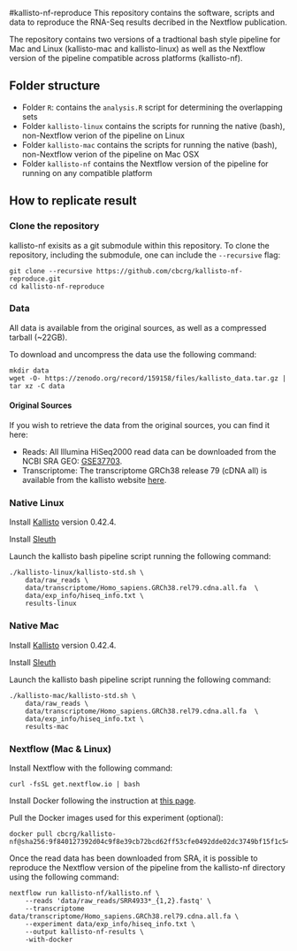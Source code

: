 #kallisto-nf-reproduce
This repository contains the software, scripts and data to reproduce the RNA-Seq results decribed in the Nextflow publication.

The repository contains two versions of a tradtional bash style pipeline for Mac and Linux (kallisto-mac and kallisto-linux) as well as the Nextflow version of the pipeline compatible across platforms (kallisto-nf).

## Folder structure

* Folder `R`: contains the `analysis.R` script for determining the overlapping sets
* Folder `kallisto-linux` contains the scripts for running the native (bash), non-Nextflow verion of the pipeline on Linux
* Folder `kallisto-mac` contains the scripts for running the native (bash), non-Nextflow verion of the pipeline on Mac OSX
* Folder `kallisto-nf` contains the Nextflow version of the pipeline for running on any compatible platform


## How to replicate result 

### Clone the repository
kallisto-nf exisits as a git submodule within this repository. To clone the repository, including the submodule, one can include the `--recursive` flag:

    git clone --recursive https://github.com/cbcrg/kallisto-nf-reproduce.git
    cd kallisto-nf-reproduce

### Data
All data is available from the original sources, as well as a compressed tarball (~22GB). 

To download and uncompress the data use  the following command:

    mkdir data
    wget -O- https://zenodo.org/record/159158/files/kallisto_data.tar.gz | tar xz -C data


#### Original Sources
If you wish to retrieve the data from the original sources, you can find it here:
* Reads: All Illumina HiSeq2000 read data can be downloaded from the NCBI SRA GEO: [GSE37703](http://www.ncbi.nlm.nih.gov/geo/query/acc.cgi?acc=GSE37703).
* Transcriptome: The transcriptome GRCh38 release 79 (cDNA all) is available from the kallisto website [here](http://bio.math.berkeley.edu/kallisto/transcriptomes/).

### Native Linux 

Install [Kallisto](https://pachterlab.github.io/kallisto) version 0.42.4.

Install [Sleuth](https://liorpachter.wordpress.com/2015/08/17/a-sleuth-for-rna-seq/)

Launch the kallisto bash pipeline script running the following command: 

    ./kallisto-linux/kallisto-std.sh \
        data/raw_reads \
    	data/transcriptome/Homo_sapiens.GRCh38.rel79.cdna.all.fa  \
      	data/exp_info/hiseq_info.txt \
      	results-linux

### Native Mac  

Install [Kallisto](https://pachterlab.github.io/kallisto) version 0.42.4. 

Install [Sleuth](https://liorpachter.wordpress.com/2015/08/17/a-sleuth-for-rna-seq/)

Launch the kallisto bash pipeline script running the following command:

    ./kallisto-mac/kallisto-std.sh \
        data/raw_reads \
        data/transcriptome/Homo_sapiens.GRCh38.rel79.cdna.all.fa  \
        data/exp_info/hiseq_info.txt \
        results-mac
### Nextflow (Mac & Linux)

Install Nextflow with the following command: 

    curl -fsSL get.nextflow.io | bash

Install Docker following the instruction at [this page](https://docs.docker.com/engine/installation/). 

Pull the Docker images used for this experiment (optional): 

    docker pull cbcrg/kallisto-nf@sha256:9f840127392d04c9f8e39cb72bcd62ff53cfe0492dde02dc3749bf15f1c547f1 

Once the read data has been downloaded from SRA, it is possible to reproduce the Nextflow version of the pipeline from the kallisto-nf directory using the following command:

    nextflow run kallisto-nf/kallisto.nf \
        --reads 'data/raw_reads/SRR4933*_{1,2}.fastq' \
        --transcriptome data/transcriptome/Homo_sapiens.GRCh38.rel79.cdna.all.fa \
        --experiment data/exp_info/hiseq_info.txt \
        --output kallisto-nf-results \
        -with-docker

